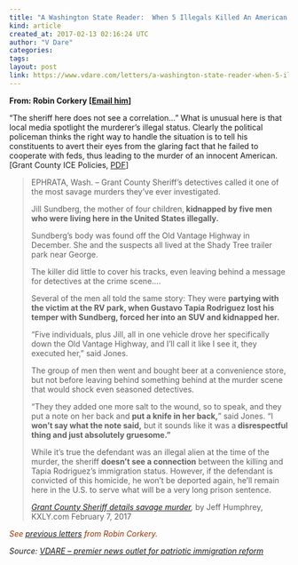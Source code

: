 ```yaml
---
title: "A Washington State Reader:  When 5 Illegals Killed An American Woman, Local Sheriff “Does Not See A Connection”"
kind: article
created_at: 2017-02-13 02:16:24 UTC
author: "V Dare"
categories: 
tags: 
layout: post
link: https://www.vdare.com/letters/a-washington-state-reader-when-5-illegals-killed-an-american-woman-local-sheriff-does-not-see-a-connection
---
```



<!--
   A Washington State Reader:  When 5 Illegals Killed An American Woman, Local Sheriff “Does Not See A Connection”             # => "I Made a Pretty Gem - Planet.rb"
   https://www.vdare.com/letters/a-washington-state-reader-when-5-illegals-killed-an-american-woman-local-sheriff-does-not-see-a-connection               # => "http://poteland.com/blog/i-made-a-pretty-gem-planet-dot-rb/"
   2017-02-13 02:16:24 UTC              # => "2012-04-14 05:17:00 UTC"
   &lt;div class=&quot;pf-content&quot;&gt;&lt;p&gt;&lt;strong&gt;From: Robin Corkery [&lt;a href=&quot;mailto:witan@vdare.com&quot;&gt;Email him&lt;/a&gt;]&lt;/strong&gt;&lt;/p&gt;
&lt;p&gt;“The sheriff here does not see a correlation…” What is unusual here is that local media spotlight the murderer’s illegal status. Clearly the political policeman thinks the right way to handle the situation is to tell his constituents to avert their eyes from the glaring fact that he failed to cooperate with feds, thus leading to the murder of an innocent American. [Grant County ICE Policies, &lt;a href=&quot;http://www.defensenet.org/immigration-project/immigration-resources/specific-information-on-ice-enforcement-in-washington-county-jails/grant/Grant%20Info%20Chart%209.2.15.pdf/at_download/file&quot;&gt;PDF&lt;/a&gt;]&lt;/p&gt;
&lt;blockquote&gt;&lt;p&gt;EPHRATA, Wash. – Grant County Sheriff’s detectives called it one of the most savage murders they’ve ever investigated.&lt;/p&gt;
&lt;p&gt;Jill Sundberg, the mother of four children,&lt;strong&gt; kidnapped by five men who were living here in the United States illegally.&lt;/strong&gt;&lt;/p&gt;
&lt;p&gt;Sundberg’s body was found off the Old Vantage Highway in December. She and the suspects all lived at the Shady Tree trailer park near George.&lt;/p&gt;
&lt;p&gt;The killer did little to cover his tracks, even leaving behind a message for detectives at the crime scene….&lt;/p&gt;
&lt;p&gt;Several of the men all told the same story: They were &lt;strong&gt;partying with the victim at the RV park, when Gustavo Tapia Rodriguez lost his temper with Sundberg, forced her into an SUV and kidnapped her.&lt;/strong&gt;&lt;/p&gt;&lt;div id=&quot;57966237cc52c74a5e1363c4&quot; class=&quot;vdb_player vdb_57966237cc52c74a5e1363c456bcd17ce4b018167fea5539&quot;&gt;    &lt;/div&gt;
&lt;p&gt;“Five individuals, plus Jill, all in one vehicle drove her specifically down the Old Vantage Highway, and I’ll call it like I see it, they executed her,” said Jones.&lt;/p&gt;
&lt;p&gt;The group of men then went and bought beer at a convenience store, but not before leaving behind something behind at the murder scene that would shock even seasoned detectives.&lt;/p&gt;
&lt;p&gt;“They they added one more salt to the wound, so to speak, and they put a note on her back and &lt;strong&gt;put a knife in her back,&lt;/strong&gt;” said Jones. “I&lt;strong&gt; won’t say what the note said,&lt;/strong&gt; but it sounds like it was a&lt;strong&gt; disrespectful thing and just absolutely gruesome.”&lt;/strong&gt;&lt;/p&gt;
&lt;p&gt;While it’s true the defendant was an illegal alien at the time of the murder, the sheriff &lt;strong&gt;doesn’t see a connection&lt;/strong&gt; between the killing and Tapia Rodriguez’s immigration status. However, if the defendant is convicted of this homicide, he won’t be deported again, he’ll remain here in the U.S. to serve what will be a very long prison sentence.&lt;/p&gt;
&lt;p&gt;&lt;em&gt;&lt;a href=&quot;http://www.kxly.com/news/local-news/grant-county-sheriff-details-savage-murder/317760061&quot;&gt;Grant County Sheriff details savage murder&lt;/a&gt;,&lt;/em&gt; by Jeff Humphrey, KXLY.com February 7, 2017&lt;/p&gt;&lt;/blockquote&gt;
&lt;p&gt;&lt;span style=&quot;color: #993300;&quot;&gt;&lt;em&gt;See &lt;a href=&quot;https://www.google.ca/search?hl=en&amp;amp;q=Robin+Corkery+site:vdare,com&amp;amp;gws_rd=cr&amp;amp;ei=phqhWP72FoOYjwTv8omACg&quot;&gt;previous letters&lt;/a&gt; from Robin Corkery.&lt;/em&gt;&lt;/span&gt;&lt;/p&gt;
&lt;/div&gt;           # => "I’ve been hurting to write this ever since we had the idea of creating a Planet for Cubox..." (Continued)
   VDARE – premier news outlet for patriotic immigration reform              # => "This is where I tell you stuff"
   vdare-premier-news-outlet-for-patriotic-immigratio              # => "this-is-where-i-tell-you-stuff"
   https://www.vdare.com               # => "http://poteland.com/articles"
           # => "programming planet"
                 # => "go ruby jekyll"
                 # => "http://poteland.com/images/site-logo.png"
   V Dare                 # => "Pablo Astigarraga"
   @vdar                # => "poteland"
   http://twitter.com/@vdar            # => "http://twitter.com/poteland" -->
<div class="pf-content"><p><strong>From: Robin Corkery [<a href="mailto:witan@vdare.com">Email him</a>]</strong></p>
<p>“The sheriff here does not see a correlation…” What is unusual here is that local media spotlight the murderer’s illegal status. Clearly the political policeman thinks the right way to handle the situation is to tell his constituents to avert their eyes from the glaring fact that he failed to cooperate with feds, thus leading to the murder of an innocent American. [Grant County ICE Policies, <a href="http://www.defensenet.org/immigration-project/immigration-resources/specific-information-on-ice-enforcement-in-washington-county-jails/grant/Grant%20Info%20Chart%209.2.15.pdf/at_download/file">PDF</a>]</p>
<blockquote><p>EPHRATA, Wash. – Grant County Sheriff’s detectives called it one of the most savage murders they’ve ever investigated.</p>
<p>Jill Sundberg, the mother of four children,<strong> kidnapped by five men who were living here in the United States illegally.</strong></p>
<p>Sundberg’s body was found off the Old Vantage Highway in December. She and the suspects all lived at the Shady Tree trailer park near George.</p>
<p>The killer did little to cover his tracks, even leaving behind a message for detectives at the crime scene….</p>
<p>Several of the men all told the same story: They were <strong>partying with the victim at the RV park, when Gustavo Tapia Rodriguez lost his temper with Sundberg, forced her into an SUV and kidnapped her.</strong></p><div id="57966237cc52c74a5e1363c4" class="vdb_player vdb_57966237cc52c74a5e1363c456bcd17ce4b018167fea5539">    </div>
<p>“Five individuals, plus Jill, all in one vehicle drove her specifically down the Old Vantage Highway, and I’ll call it like I see it, they executed her,” said Jones.</p>
<p>The group of men then went and bought beer at a convenience store, but not before leaving behind something behind at the murder scene that would shock even seasoned detectives.</p>
<p>“They they added one more salt to the wound, so to speak, and they put a note on her back and <strong>put a knife in her back,</strong>” said Jones. “I<strong> won’t say what the note said,</strong> but it sounds like it was a<strong> disrespectful thing and just absolutely gruesome.”</strong></p>
<p>While it’s true the defendant was an illegal alien at the time of the murder, the sheriff <strong>doesn’t see a connection</strong> between the killing and Tapia Rodriguez’s immigration status. However, if the defendant is convicted of this homicide, he won’t be deported again, he’ll remain here in the U.S. to serve what will be a very long prison sentence.</p>
<p><em><a href="http://www.kxly.com/news/local-news/grant-county-sheriff-details-savage-murder/317760061">Grant County Sheriff details savage murder</a>,</em> by Jeff Humphrey, KXLY.com February 7, 2017</p></blockquote>
<p><span style="color: #993300;"><em>See <a href="https://www.google.ca/search?hl=en&amp;q=Robin+Corkery+site:vdare,com&amp;gws_rd=cr&amp;ei=phqhWP72FoOYjwTv8omACg">previous letters</a> from Robin Corkery.</em></span></p>
</div><div class="">
    <i>Source: <a href="https://www.vdare.com">VDARE – premier news outlet for patriotic immigration reform</a></i>
</div>
